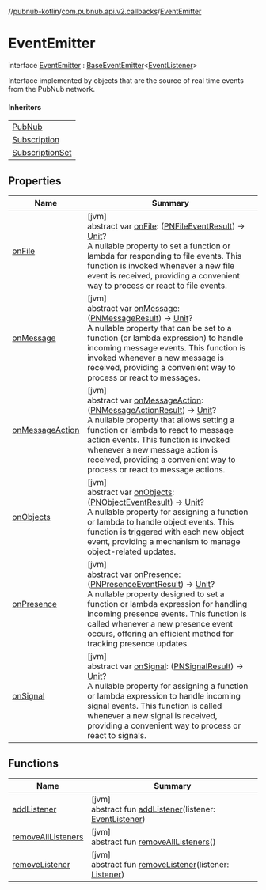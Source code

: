 //[pubnub-kotlin](../../../index.md)/[com.pubnub.api.v2.callbacks](../index.md)/[EventEmitter](index.md)

# EventEmitter

interface [EventEmitter](index.md) : [BaseEventEmitter](../../../../pubnub-gson/com.pubnub.api.v2.callbacks/-base-event-emitter/index.md)&lt;[EventListener](../-event-listener/index.md)&gt; 

Interface implemented by objects that are the source of real time events from the PubNub network.

#### Inheritors

| |
|---|
| [PubNub](../../com.pubnub.api/-pub-nub/index.md) |
| [Subscription](../../com.pubnub.api.v2.subscriptions/-subscription/index.md) |
| [SubscriptionSet](../../com.pubnub.api.v2.subscriptions/-subscription-set/index.md) |

## Properties

| Name | Summary |
|---|---|
| [onFile](on-file.md) | [jvm]<br>abstract var [onFile](on-file.md): ([PNFileEventResult](../../../../pubnub-core/pubnub-core-api/pubnub-core-api/com.pubnub.api.models.consumer.pubsub.files/-p-n-file-event-result/index.md)) -&gt; [Unit](https://kotlinlang.org/api/latest/jvm/stdlib/kotlin/-unit/index.html)?<br>A nullable property to set a function or lambda for responding to file events. This function is invoked whenever a new file event is received, providing a convenient way to process or react to file events. |
| [onMessage](on-message.md) | [jvm]<br>abstract var [onMessage](on-message.md): ([PNMessageResult](../../../../pubnub-core/pubnub-core-api/pubnub-core-api/com.pubnub.api.models.consumer.pubsub/-p-n-message-result/index.md)) -&gt; [Unit](https://kotlinlang.org/api/latest/jvm/stdlib/kotlin/-unit/index.html)?<br>A nullable property that can be set to a function (or lambda expression) to handle incoming message events. This function is invoked whenever a new message is received, providing a convenient way to process or react to messages. |
| [onMessageAction](on-message-action.md) | [jvm]<br>abstract var [onMessageAction](on-message-action.md): ([PNMessageActionResult](../../../../pubnub-core/pubnub-core-api/pubnub-core-api/com.pubnub.api.models.consumer.pubsub.message_actions/-p-n-message-action-result/index.md)) -&gt; [Unit](https://kotlinlang.org/api/latest/jvm/stdlib/kotlin/-unit/index.html)?<br>A nullable property that allows setting a function or lambda to react to message action events. This function is invoked whenever a new message action is received, providing a convenient way to process or react to message actions. |
| [onObjects](on-objects.md) | [jvm]<br>abstract var [onObjects](on-objects.md): ([PNObjectEventResult](../../com.pubnub.api.models.consumer.pubsub.objects/-p-n-object-event-result/index.md)) -&gt; [Unit](https://kotlinlang.org/api/latest/jvm/stdlib/kotlin/-unit/index.html)?<br>A nullable property for assigning a function or lambda to handle object events. This function is triggered with each new object event, providing a mechanism to manage object-related updates. |
| [onPresence](on-presence.md) | [jvm]<br>abstract var [onPresence](on-presence.md): ([PNPresenceEventResult](../../../../pubnub-core/pubnub-core-api/pubnub-core-api/com.pubnub.api.models.consumer.pubsub/-p-n-presence-event-result/index.md)) -&gt; [Unit](https://kotlinlang.org/api/latest/jvm/stdlib/kotlin/-unit/index.html)?<br>A nullable property designed to set a function or lambda expression for handling incoming presence events. This function is called whenever a new presence event occurs, offering an efficient method for tracking presence updates. |
| [onSignal](on-signal.md) | [jvm]<br>abstract var [onSignal](on-signal.md): ([PNSignalResult](../../../../pubnub-core/pubnub-core-api/pubnub-core-api/com.pubnub.api.models.consumer.pubsub/-p-n-signal-result/index.md)) -&gt; [Unit](https://kotlinlang.org/api/latest/jvm/stdlib/kotlin/-unit/index.html)?<br>A nullable property for assigning a function or lambda expression to handle incoming signal events. This function is called whenever a new signal is received, providing a convenient way to process or react to signals. |

## Functions

| Name | Summary |
|---|---|
| [addListener](../../com.pubnub.api.v2.subscriptions/-subscription-set/index.md#1732058745%2FFunctions%2F51989805) | [jvm]<br>abstract fun [addListener](../../com.pubnub.api.v2.subscriptions/-subscription-set/index.md#1732058745%2FFunctions%2F51989805)(listener: [EventListener](../-event-listener/index.md)) |
| [removeAllListeners](../../com.pubnub.api.v2.subscriptions/-subscription-set/index.md#983921133%2FFunctions%2F51989805) | [jvm]<br>abstract fun [removeAllListeners](../../com.pubnub.api.v2.subscriptions/-subscription-set/index.md#983921133%2FFunctions%2F51989805)() |
| [removeListener](../../com.pubnub.api.v2.subscriptions/-subscription-set/index.md#-1323362624%2FFunctions%2F51989805) | [jvm]<br>abstract fun [removeListener](../../com.pubnub.api.v2.subscriptions/-subscription-set/index.md#-1323362624%2FFunctions%2F51989805)(listener: [Listener](../../../../pubnub-gson/com.pubnub.api.callbacks/-listener/index.md)) |
